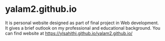# yalam2.github.io
It is personal website designed as part of final project in Web development. 
It gives a brief outlook on my professional and educational background. You can find website at 
https://ylsahithi.github.io/yalam2.github.io/
